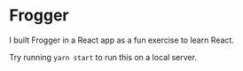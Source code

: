 # Frogger

I built Frogger in a React app as a fun exercise to learn React.

Try running `yarn start` to run this on a local server. 

